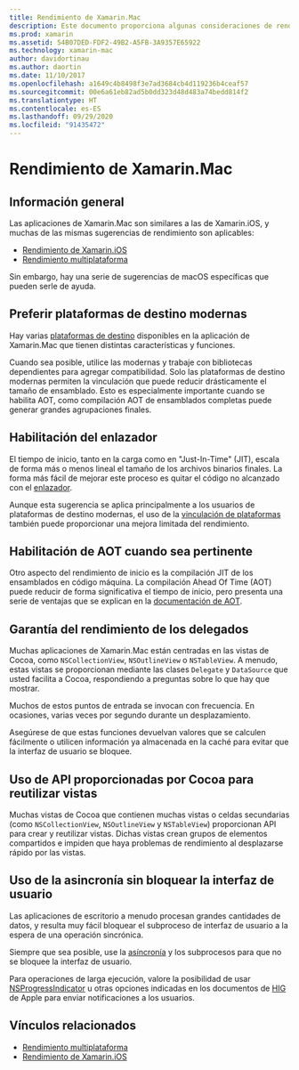 ```yaml
---
title: Rendimiento de Xamarin.Mac
description: Este documento proporciona algunas consideraciones de rendimiento para aplicaciones de Xamarin.Mac. Analiza la plataforma de destino moderna, el vinculador, el AOT, los delegados, las API de Cocoa para reutilizar las vistas y el código asincrónico.
ms.prod: xamarin
ms.assetid: 54B07DED-FDF2-49B2-A5FB-3A9357E65922
ms.technology: xamarin-mac
author: davidortinau
ms.author: daortin
ms.date: 11/10/2017
ms.openlocfilehash: a1649c4b8498f3e7ad3684cb4d119236b4ceaf57
ms.sourcegitcommit: 00e6a61eb82ad5b0dd323d48d483a74bedd814f2
ms.translationtype: HT
ms.contentlocale: es-ES
ms.lasthandoff: 09/29/2020
ms.locfileid: "91435472"
---
```

# <a name="xamarinmac-performance"></a>Rendimiento de Xamarin.Mac

## <a name="overview"></a>Información general

Las aplicaciones de Xamarin.Mac son similares a las de Xamarin.iOS, y muchas de las mismas sugerencias de rendimiento son aplicables:

- [Rendimiento de Xamarin.iOS](~/ios/deploy-test/performance.md)
- [Rendimiento multiplataforma](~/cross-platform/deploy-test/memory-perf-best-practices.md)

Sin embargo, hay una serie de sugerencias de macOS específicas que pueden serle de ayuda.

## <a name="prefer-modern-target-framework"></a>Preferir plataformas de destino modernas

Hay varias [plataformas de destino](~/mac/platform/target-framework.md) disponibles en la aplicación de Xamarin.Mac que tienen distintas características y funciones.

Cuando sea posible, utilice las modernas y trabaje con bibliotecas dependientes para agregar compatibilidad. Solo las plataformas de destino modernas permiten la vinculación que puede reducir drásticamente el tamaño de ensamblado. Esto es especialmente importante cuando se habilita AOT, como compilación AOT de ensamblados completas puede generar grandes agrupaciones finales.

## <a name="enable-the-linker"></a>Habilitación del enlazador

El tiempo de inicio, tanto en la carga como en "Just-In-Time" (JIT), escala de forma más o menos lineal el tamaño de los archivos binarios finales. La forma más fácil de mejorar este proceso es quitar el código no alcanzado con el [enlazador](~/mac/deploy-test/linker.md).

Aunque esta sugerencia se aplica principalmente a los usuarios de plataformas de destino modernas, el uso de la [vinculación de plataformas](~/mac/deploy-test/linker.md) también puede proporcionar una mejora limitada del rendimiento.

## <a name="enable-aot-when-appropriate"></a>Habilitación de AOT cuando sea pertinente

Otro aspecto del rendimiento de inicio es la compilación JIT de los ensamblados en código máquina. La compilación Ahead Of Time (AOT) puede reducir de forma significativa el tiempo de inicio, pero presenta una serie de ventajas que se explican en la [documentación de AOT](~/mac/internals/aot.md).

## <a name="ensure-performant-delegates"></a>Garantía del rendimiento de los delegados

Muchas aplicaciones de Xamarin.Mac están centradas en las vistas de Cocoa, como `NSCollectionView`, `NSOutlineView` o `NSTableView`. A menudo, estas vistas se proporcionan mediante las clases `Delegate` y `DataSource` que usted facilita a Cocoa, respondiendo a preguntas sobre lo que hay que mostrar.

Muchos de estos puntos de entrada se invocan con frecuencia. En ocasiones, varias veces por segundo durante un desplazamiento.

Asegúrese de que estas funciones devuelvan valores que se calculen fácilmente o utilicen información ya almacenada en la caché para evitar que la interfaz de usuario se bloquee.

## <a name="use-cocoa-provided-apis-for-reusing-views"></a>Uso de API proporcionadas por Cocoa para reutilizar vistas

Muchas vistas de Cocoa que contienen muchas vistas o celdas secundarias (como `NSCollectionView`, `NSOutlineView` y `NSTableView`) proporcionan API para crear y reutilizar vistas. Dichas vistas crean grupos de elementos compartidos e impiden que haya problemas de rendimiento al desplazarse rápido por las vistas.

## <a name="use-async-and-do-not-block-the-ui"></a>Uso de la asincronía sin bloquear la interfaz de usuario

Las aplicaciones de escritorio a menudo procesan grandes cantidades de datos, y resulta muy fácil bloquear el subproceso de interfaz de usuario a la espera de una operación sincrónica.

Siempre que sea posible, use la [asíncronía](~/cross-platform/platform/async.md) y los subprocesos para que no se bloquee la interfaz de usuario.

Para operaciones de larga ejecución, valore la posibilidad de usar [NSProgressIndicator](/samples/xamarin/mac-samples/progressbarexample) u otras opciones indicadas en los documentos de [HIG](https://developer.apple.com/macos/human-interface-guidelines/indicators/progress-indicators/) de Apple para enviar notificaciones a los usuarios.

## <a name="related-links"></a>Vínculos relacionados

- [Rendimiento multiplataforma](~/cross-platform/deploy-test/memory-perf-best-practices.md)
- [Rendimiento de Xamarin.iOS](~/ios/deploy-test/performance.md)